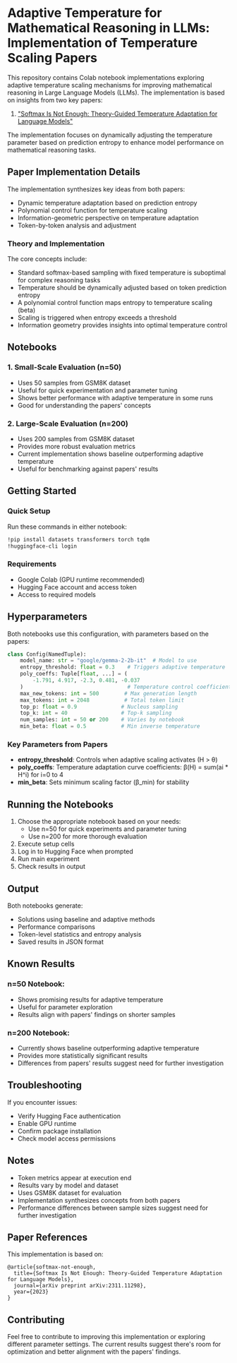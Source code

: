 # Adaptive Temperature for Mathematical Reasoning in LLMs: Implementation of Temperature Scaling Papers

This repository contains Colab notebook implementations exploring adaptive temperature scaling mechanisms for improving mathematical reasoning in Large Language Models (LLMs). The implementation is based on insights from two key papers:

1. ["Softmax Is Not Enough: Theory-Guided Temperature Adaptation for Language Models"](https://arxiv.org/abs/2311.11298)

The implementation focuses on dynamically adjusting the temperature parameter based on prediction entropy to enhance model performance on mathematical reasoning tasks.

## Paper Implementation Details

The implementation synthesizes key ideas from both papers:
- Dynamic temperature adaptation based on prediction entropy
- Polynomial control function for temperature scaling
- Information-geometric perspective on temperature adaptation
- Token-by-token analysis and adjustment

### Theory and Implementation
The core concepts include:
- Standard softmax-based sampling with fixed temperature is suboptimal for complex reasoning tasks
- Temperature should be dynamically adjusted based on token prediction entropy
- A polynomial control function maps entropy to temperature scaling (beta)
- Scaling is triggered when entropy exceeds a threshold
- Information geometry provides insights into optimal temperature control

## Notebooks

### 1. Small-Scale Evaluation (n=50)
- Uses 50 samples from GSM8K dataset
- Useful for quick experimentation and parameter tuning
- Shows better performance with adaptive temperature in some runs
- Good for understanding the papers' concepts

### 2. Large-Scale Evaluation (n=200)
- Uses 200 samples from GSM8K dataset
- Provides more robust evaluation metrics
- Current implementation shows baseline outperforming adaptive temperature
- Useful for benchmarking against papers' results

## Getting Started

### Quick Setup
Run these commands in either notebook:
```bash
!pip install datasets transformers torch tqdm
!huggingface-cli login
```

### Requirements
- Google Colab (GPU runtime recommended)
- Hugging Face account and access token
- Access to required models

## Hyperparameters

Both notebooks use this configuration, with parameters based on the papers:
```python
class Config(NamedTuple):
    model_name: str = "google/gemma-2-2b-it"  # Model to use
    entropy_threshold: float = 0.3    # Triggers adaptive temperature
    poly_coeffs: Tuple[float, ...] = (
        -1.791, 4.917, -2.3, 0.481, -0.037
    )                                 # Temperature control coefficients
    max_new_tokens: int = 500        # Max generation length
    max_tokens: int = 2048           # Total token limit
    top_p: float = 0.9              # Nucleus sampling
    top_k: int = 40                 # Top-k sampling
    num_samples: int = 50 or 200    # Varies by notebook
    min_beta: float = 0.5           # Min inverse temperature
```

### Key Parameters from Papers
- **entropy_threshold**: Controls when adaptive scaling activates (H > θ)
- **poly_coeffs**: Temperature adaptation curve coefficients: β(H) = sum(ai * H^i) for i=0 to 4
- **min_beta**: Sets minimum scaling factor (β_min) for stability

## Running the Notebooks

1. Choose the appropriate notebook based on your needs:
   - Use n=50 for quick experiments and parameter tuning
   - Use n=200 for more thorough evaluation
2. Execute setup cells
3. Log in to Hugging Face when prompted
4. Run main experiment
5. Check results in output

## Output

Both notebooks generate:
- Solutions using baseline and adaptive methods
- Performance comparisons
- Token-level statistics and entropy analysis
- Saved results in JSON format

## Known Results

### n=50 Notebook:
- Shows promising results for adaptive temperature
- Useful for parameter exploration
- Results align with papers' findings on shorter samples

### n=200 Notebook:
- Currently shows baseline outperforming adaptive temperature
- Provides more statistically significant results
- Differences from papers' results suggest need for further investigation

## Troubleshooting

If you encounter issues:
- Verify Hugging Face authentication
- Enable GPU runtime
- Confirm package installation
- Check model access permissions

## Notes
- Token metrics appear at execution end
- Results vary by model and dataset
- Uses GSM8K dataset for evaluation
- Implementation synthesizes concepts from both papers
- Performance differences between sample sizes suggest need for further investigation

## Paper References
This implementation is based on:
```
@article{softmax-not-enough,
  title={Softmax Is Not Enough: Theory-Guided Temperature Adaptation for Language Models},
  journal={arXiv preprint arXiv:2311.11298},
  year={2023}
}

```

## Contributing
Feel free to contribute to improving this implementation or exploring different parameter settings. The current results suggest there's room for optimization and better alignment with the papers' findings.
